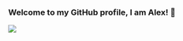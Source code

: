 ### Welcome to my GitHub profile, I am Alex! 👋

<img align='middle' src="https://github-readme-stats.vercel.app/api?username=DitisAlex&count_private=true">
